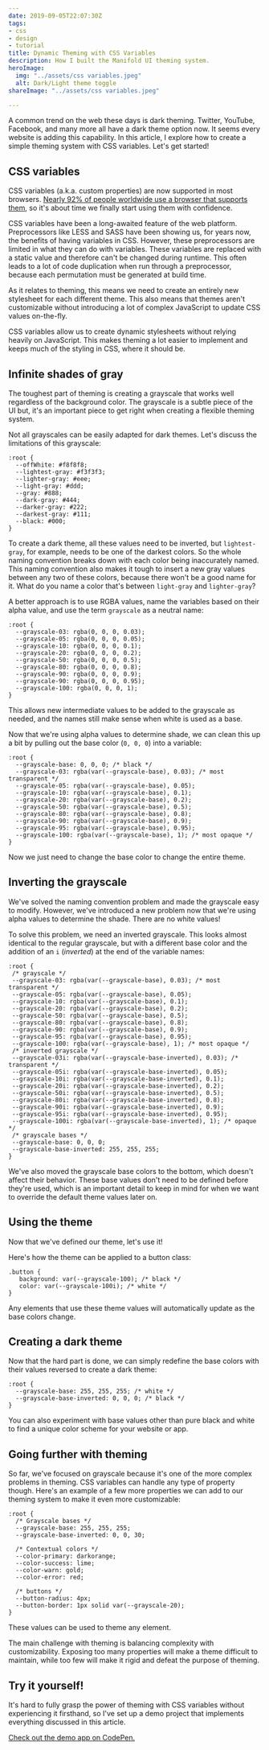 ```yaml
---
date: 2019-09-05T22:07:30Z
tags:
- css
- design
- tutorial
title: Dynamic Theming with CSS Variables
description: How I built the Manifold UI theming system.
heroImage:
  img: "../assets/css variables.jpeg"
  alt: Dark/Light theme toggle
shareImage: "../assets/css variables.jpeg"

---
```

A common trend on the web these days is dark theming. Twitter, YouTube, Facebook, and many more all have a dark theme option now. It seems every website is adding this capability. In this article, I explore how to create a simple theming system with CSS variables. Let's get started!

## CSS variables

CSS variables (a.k.a. custom properties) are now supported in most browsers. [Nearly 92% of people worldwide use a browser that supports them](https://caniuse.com/#feat=css-variables), so it's about time we finally start using them with confidence.

CSS variables have been a long-awaited feature of the web platform. Preprocessors like LESS and SASS have been showing us, for years now, the benefits of having variables in CSS. However, these preprocessors are limited in what they can do with variables. These variables are replaced with a static value and therefore can't be changed during runtime. This often leads to a lot of code duplication when run through a preprocessor, because each permutation must be generated at build time.

As it relates to theming, this means we need to create an entirely new stylesheet for each different theme. This also means that themes aren't customizable without introducing a lot of complex JavaScript to update CSS values on-the-fly.

CSS variables allow us to create dynamic stylesheets without relying heavily on JavaScript. This makes theming a lot easier to implement and keeps much of the styling in CSS, where it should be.

## Infinite shades of gray

The toughest part of theming is creating a grayscale that works well regardless of the background color. The grayscale is a subtle piece of the UI but, it's an important piece to get right when creating a flexible theming system.

Not all grayscales can be easily adapted for dark themes. Let's discuss the limitations of this grayscale:

    :root {
      --offWhite: #f8f8f8;
      --lightest-gray: #f3f3f3;
      --lighter-gray: #eee;
      --light-gray: #ddd;
      --gray: #888;
      --dark-gray: #444;
      --darker-gray: #222;
      --darkest-gray: #111;
      --black: #000;
    }

To create a dark theme, all these values need to be inverted, but `lightest-gray`, for example, needs to be one of the darkest colors. So the whole naming convention breaks down with each color being inaccurately named. This naming convention also makes it tough to insert a new gray values between any two of these colors, because there won't be a good name for it. What do you name a color that's between `light-gray` and `lighter-gray`?

A better approach is to use RGBA values, name the variables based on their alpha value, and use the term `grayscale` as a neutral name:

    :root {
      --grayscale-03: rgba(0, 0, 0, 0.03);
      --grayscale-05: rgba(0, 0, 0, 0.05);
      --grayscale-10: rgba(0, 0, 0, 0.1);
      --grayscale-20: rgba(0, 0, 0, 0.2);
      --grayscale-50: rgba(0, 0, 0, 0.5);
      --grayscale-80: rgba(0, 0, 0, 0.8);
      --grayscale-90: rgba(0, 0, 0, 0.9);
      --grayscale-90: rgba(0, 0, 0, 0.95);
      --grayscale-100: rgba(0, 0, 0, 1);
    }

This allows new intermediate values to be added to the grayscale as needed, and the names still make sense when white is used as a base.

Now that we're using alpha values to determine shade, we can clean this up a bit by pulling out the base color (`0, 0, 0`) into a variable:

    :root {
      --grayscale-base: 0, 0, 0; /* black */
      --grayscale-03: rgba(var(--grayscale-base), 0.03); /* most transparent */
      --grayscale-05: rgba(var(--grayscale-base), 0.05);
      --grayscale-10: rgba(var(--grayscale-base), 0.1);
      --grayscale-20: rgba(var(--grayscale-base), 0.2);
      --grayscale-50: rgba(var(--grayscale-base), 0.5);
      --grayscale-80: rgba(var(--grayscale-base), 0.8);
      --grayscale-90: rgba(var(--grayscale-base), 0.9);
      --grayscale-95: rgba(var(--grayscale-base), 0.95);
      --grayscale-100: rgba(var(--grayscale-base), 1); /* most opaque */
    }

Now we just need to change the base color to change the entire theme.

## Inverting the grayscale

We've solved the naming convention problem and made the grayscale easy to modify. However, we've introduced a new problem now that we're using alpha values to determine the shade. There are no white values!

To solve this problem, we need an inverted grayscale. This looks almost identical to the regular grayscale, but with a different base color and the addition of an `i` (_inverted_) at the end of the variable names:

    :root {
     /* grayscale */
     --grayscale-03: rgba(var(--grayscale-base), 0.03); /* most transparent */
     --grayscale-05: rgba(var(--grayscale-base), 0.05);
     --grayscale-10: rgba(var(--grayscale-base), 0.1);
     --grayscale-20: rgba(var(--grayscale-base), 0.2);
     --grayscale-50: rgba(var(--grayscale-base), 0.5);
     --grayscale-80: rgba(var(--grayscale-base), 0.8);
     --grayscale-90: rgba(var(--grayscale-base), 0.9);
     --grayscale-95: rgba(var(--grayscale-base), 0.95);
     --grayscale-100: rgba(var(--grayscale-base), 1); /* most opaque */
     /* inverted grayscale */
     --grayscale-03i: rgba(var(--grayscale-base-inverted), 0.03); /* transparent */
     --grayscale-05i: rgba(var(--grayscale-base-inverted), 0.05);
     --grayscale-10i: rgba(var(--grayscale-base-inverted), 0.1);
     --grayscale-20i: rgba(var(--grayscale-base-inverted), 0.2);
     --grayscale-50i: rgba(var(--grayscale-base-inverted), 0.5);
     --grayscale-80i: rgba(var(--grayscale-base-inverted), 0.8);
     --grayscale-90i: rgba(var(--grayscale-base-inverted), 0.9);
     --grayscale-95i: rgba(var(--grayscale-base-inverted), 0.95);
     --grayscale-100i: rgba(var(--grayscale-base-inverted), 1); /* opaque */
     /* grayscale bases */
     --grayscale-base: 0, 0, 0;
     --grayscale-base-inverted: 255, 255, 255;
    }

We've also moved the grayscale base colors to the bottom, which doesn't affect their behavior. These base values don't need to be defined before they're used, which is an important detail to keep in mind for when we want to override the default theme values later on.

## Using the theme

Now that we've defined our theme, let's use it!

Here's how the theme can be applied to a button class:

    .button {
       background: var(--grayscale-100); /* black */
       color: var(--grayscale-100i); /* white */
    }

Any elements that use these theme values will automatically update as the base colors change.

## Creating a dark theme

Now that the hard part is done, we can simply redefine the base colors with their values reversed to create a dark theme:

    :root {
      --grayscale-base: 255, 255, 255; /* white */
      --grayscale-base-inverted: 0, 0, 0; /* black */
    }

You can also experiment with base values other than pure black and white to find a unique color scheme for your website or app.

## Going further with theming

So far, we've focused on grayscale because it's one of the more complex problems in theming. CSS variables can handle any type of property though. Here's an example of a few more properties we can add to our theming system to make it even more customizable:

    :root {
      /* Grayscale bases */
      --grayscale-base: 255, 255, 255;
      --grayscale-base-inverted: 0, 0, 30;
      
      /* Contextual colors */
      --color-primary: darkorange;
      --color-success: lime;
      --color-warn: gold;
      --color-error: red;
      
      /* buttons */
      --button-radius: 4px;
      --button-border: 1px solid var(--grayscale-20);
    }

These values can be used to theme any element.

The main challenge with theming is balancing complexity with customizability. Exposing too many properties will make a theme difficult to maintain, while too few will make it rigid and defeat the purpose of theming.

## Try it yourself!

It's hard to fully grasp the power of theming with CSS variables without experiencing it firsthand, so I've set up a demo project that implements everything discussed in this article.

[Check out the demo app on CodePen.](https://codepen.io/davidleger95/project/editor/XgLvBk)